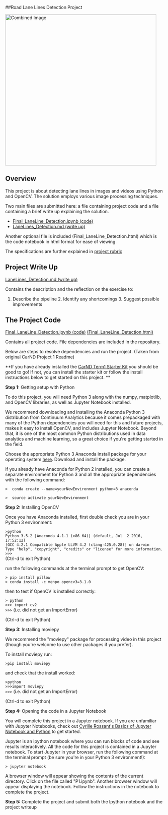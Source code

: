 ##Road Lane Lines Detection Project

<img src="laneLines_thirdPass.jpg" width="480" alt="Combined Image" />

Overview
---

This project is about detecting lane lines in images and videos using Python and OpenCV. The solution employs various image processing techniques. 

Two main files are submitted here: a file containing project code and a file containing a brief write up explaining the solution. 
- [Final_LaneLine_Detection.ipynb (code)](https://github.com/timotdsantos/CarND-LaneLines-P1/blob/master/Final_LaneLine_Detection.ipynb)
- [LaneLines_Detection.md (write up)](https://github.com/timotdsantos/CarND-LaneLines-P1/blob/master/LaneLines_Detection.md)

Another optional file is included (Final_LaneLine_Detection.html) which is the code notebook in html format for ease of viewing.


The specifications are further explained in [project rubric](https://review.udacity.com/#!/rubrics/322/view)


Project Write Up
---
[LaneLines_Detection.md (write up)](https://github.com/timotdsantos/CarND-LaneLines-P1/blob/master/LaneLines_Detection.md)

Contains the description and the reflection on the exercise to:
1. Describe the pipeline 2. Identify any shortcomings 3. Suggest possible improvements

The Project Code
---
[Final_LaneLine_Detection.ipynb (code)](https://github.com/timotdsantos/CarND-LaneLines-P1/blob/master/Final_LaneLine_Detection.ipynb) 
[(Final_LaneLine_Detection.html)](https://github.com/timotdsantos/CarND-LaneLines-P1/blob/master/Final_LaneLine_Detection.html)

Contains all project code. File dependencies are included in the repository.

Below are steps to resolve dependencies and run the project. (Taken from original CarND Project 1 Readme)

**If you have already installed the [CarND Term1 Starter Kit](https://github.com/udacity/CarND-Term1-Starter-Kit/blob/master/README.md) you should be good to go!   If not, you can install the starter kit or follow the install instructions below to get started on this project. **

**Step 1:** Getting setup with Python

To do this project, you will need Python 3 along with the numpy, matplotlib, and OpenCV libraries, as well as Jupyter Notebook installed. 

We recommend downloading and installing the Anaconda Python 3 distribution from Continuum Analytics because it comes prepackaged with many of the Python dependencies you will need for this and future projects, makes it easy to install OpenCV, and includes Jupyter Notebook.  Beyond that, it is one of the most common Python distributions used in data analytics and machine learning, so a great choice if you're getting started in the field.

Choose the appropriate Python 3 Anaconda install package for your operating system <A HREF="https://www.continuum.io/downloads" target="_blank">here</A>.   Download and install the package.

If you already have Anaconda for Python 2 installed, you can create a separate environment for Python 3 and all the appropriate dependencies with the following command:

`>  conda create --name=yourNewEnvironment python=3 anaconda`

`>  source activate yourNewEnvironment`

**Step 2:** Installing OpenCV

Once you have Anaconda installed, first double check you are in your Python 3 environment:

`>python`    
`Python 3.5.2 |Anaconda 4.1.1 (x86_64)| (default, Jul  2 2016, 17:52:12)`  
`[GCC 4.2.1 Compatible Apple LLVM 4.2 (clang-425.0.28)] on darwin`  
`Type "help", "copyright", "credits" or "license" for more information.`  
`>>>`   
(Ctrl-d to exit Python)

run the following commands at the terminal prompt to get OpenCV:

`> pip install pillow`  
`> conda install -c menpo opencv3=3.1.0`

then to test if OpenCV is installed correctly:

`> python`  
`>>> import cv2`  
`>>>`  (i.e. did not get an ImportError)

(Ctrl-d to exit Python)

**Step 3:** Installing moviepy  

We recommend the "moviepy" package for processing video in this project (though you're welcome to use other packages if you prefer).  

To install moviepy run:

`>pip install moviepy`  

and check that the install worked:

`>python`  
`>>>import moviepy`  
`>>>`  (i.e. did not get an ImportError)

(Ctrl-d to exit Python)

**Step 4:** Opening the code in a Jupyter Notebook

You will complete this project in a Jupyter notebook.  If you are unfamiliar with Jupyter Notebooks, check out <A HREF="https://www.packtpub.com/books/content/basics-jupyter-notebook-and-python" target="_blank">Cyrille Rossant's Basics of Jupyter Notebook and Python</A> to get started.

Jupyter is an ipython notebook where you can run blocks of code and see results interactively.  All the code for this project is contained in a Jupyter notebook. To start Jupyter in your browser, run the following command at the terminal prompt (be sure you're in your Python 3 environment!):

`> jupyter notebook`

A browser window will appear showing the contents of the current directory.  Click on the file called "P1.ipynb".  Another browser window will appear displaying the notebook.  Follow the instructions in the notebook to complete the project.  

**Step 5:** Complete the project and submit both the Ipython notebook and the project writeup

